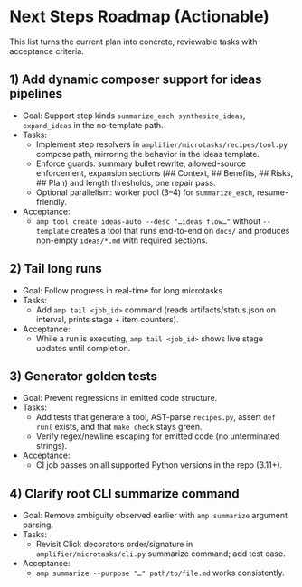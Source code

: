 # Next Steps Roadmap (Actionable)

This list turns the current plan into concrete, reviewable tasks with acceptance criteria.

## 1) Add dynamic composer support for ideas pipelines
- Goal: Support step kinds `summarize_each`, `synthesize_ideas`, `expand_ideas` in the no-template path.
- Tasks:
  - Implement step resolvers in `amplifier/microtasks/recipes/tool.py` compose path, mirroring the behavior in the ideas template.
  - Enforce guards: summary bullet rewrite, allowed-source enforcement, expansion sections (## Context, ## Benefits, ## Risks, ## Plan) and length thresholds, one repair pass.
  - Optional parallelism: worker pool (3–4) for `summarize_each`, resume-friendly.
- Acceptance:
  - `amp tool create ideas-auto --desc "…ideas flow…"` without `--template` creates a tool that runs end-to-end on `docs/` and produces non-empty `ideas/*.md` with required sections.

## 2) Tail long runs
- Goal: Follow progress in real-time for long microtasks.
- Tasks:
  - Add `amp tail <job_id>` command (reads artifacts/status.json on interval, prints stage + item counters).
- Acceptance:
  - While a run is executing, `amp tail <job_id>` shows live stage updates until completion.

## 3) Generator golden tests
- Goal: Prevent regressions in emitted code structure.
- Tasks:
  - Add tests that generate a tool, AST-parse `recipes.py`, assert `def run(` exists, and that `make check` stays green.
  - Verify regex/newline escaping for emitted code (no unterminated strings).
- Acceptance:
  - CI job passes on all supported Python versions in the repo (3.11+).

## 4) Clarify root CLI summarize command
- Goal: Remove ambiguity observed earlier with `amp summarize` argument parsing.
- Tasks:
  - Revisit Click decorators order/signature in `amplifier/microtasks/cli.py` summarize command; add test case.
- Acceptance:
  - `amp summarize --purpose "…" path/to/file.md` works consistently.

